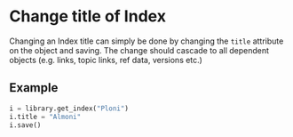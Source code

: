 # Change title of Index

Changing an Index title can simply be done by changing the `title` attribute on the object and saving. The change should cascade to all dependent objects (e.g. links, topic links, ref data, versions etc.)

## Example

```python
i = library.get_index("Ploni")
i.title = "Almoni"
i.save()
```

